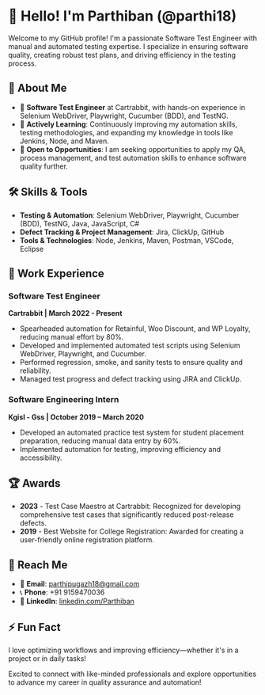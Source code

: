 # 👋 Hello! I'm Parthiban (@parthi18)

Welcome to my GitHub profile! I'm a passionate Software Test Engineer with manual and automated testing expertise. I specialize in ensuring software quality, creating robust test plans, and driving efficiency in the testing process.

## 🌟 About Me
- 💼 **Software Test Engineer** at Cartrabbit, with hands-on experience in Selenium WebDriver, Playwright, Cucumber (BDD), and TestNG.
- 🚀 **Actively Learning**: Continuously improving my automation skills, testing methodologies, and expanding my knowledge in tools like Jenkins, Node, and Maven.
- 🤝 **Open to Opportunities**: I am seeking opportunities to apply my QA, process management, and test automation skills to enhance software quality further.

## 🛠 Skills & Tools
- **Testing & Automation**: Selenium WebDriver, Playwright, Cucumber (BDD), TestNG, Java, JavaScript, C#
- **Defect Tracking & Project Management**: Jira, ClickUp, GitHub
- **Tools & Technologies**: Node, Jenkins, Maven, Postman, VSCode, Eclipse

## 💼 Work Experience

### Software Test Engineer  
**Cartrabbit | March 2022 - Present**
- Spearheaded automation for Retainful, Woo Discount, and WP Loyalty, reducing manual effort by 80%.
- Developed and implemented automated test scripts using Selenium WebDriver, Playwright, and Cucumber.
- Performed regression, smoke, and sanity tests to ensure quality and reliability.
- Managed test progress and defect tracking using JIRA and ClickUp.

### Software Engineering Intern  
**Kgisl - Gss | October 2019 – March 2020**
- Developed an automated practice test system for student placement preparation, reducing manual data entry by 60%.
- Implemented automation for testing, improving efficiency and accessibility.

## 🏆 Awards
- **2023** - Test Case Maestro at Cartrabbit: Recognized for developing comprehensive test cases that significantly reduced post-release defects.
- **2019** - Best Website for College Registration: Awarded for creating a user-friendly online registration platform.

## 💬 Reach Me
- 📧 **Email**: [parthipugazh18@gmail.com](mailto:parthipugazh18@gmail.com)
- 📞 **Phone**: +91 9159470036
- 💼 **LinkedIn**: [linkedin.com/Parthiban](https://www.linkedin.com/in/parthiban)

## ⚡ Fun Fact
I love optimizing workflows and improving efficiency—whether it's in a project or in daily tasks!

Excited to connect with like-minded professionals and explore opportunities to advance my career in quality assurance and automation!
